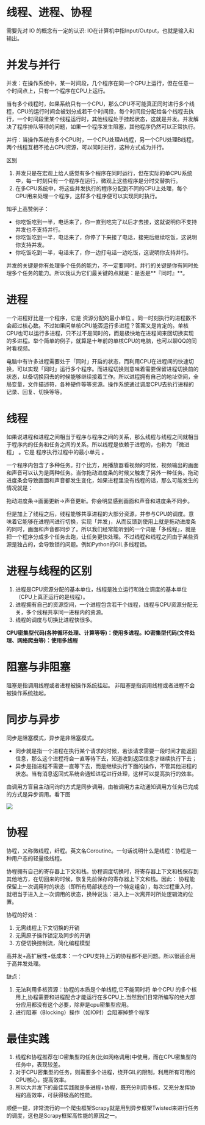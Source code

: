 # 线程、进程、协程

需要先对 IO 的概念有一定的认识: IO在计算机中指Input/Output，也就是输入和输出。

# 并发与并行

并发：在操作系统中，某一时间段，几个程序在同一个CPU上运行，但在任意一个时间点上，只有一个程序在CPU上运行。

当有多个线程时，如果系统只有一个CPU，那么CPU不可能真正同时进行多个线程，CPU的运行时间会被划分成若干个时间段，每个时间段分配给各个线程去执行，一个时间段里某个线程运行时，其他线程处于挂起状态，这就是并发。并发解决了程序排队等待的问题，如果一个程序发生阻塞，其他程序仍然可以正常执行。

并行：当操作系统有多个CPU时，一个CPU处理A线程，另一个CPU处理B线程，两个线程互相不抢占CPU资源，可以同时进行，这种方式成为并行。

区别

1. 并发只是在宏观上给人感觉有多个程序在同时运行，但在实际的单CPU系统中，每一时刻只有一个程序在运行，微观上这些程序是分时交替执行。
2. 在多CPU系统中，将这些并发执行的程序分配到不同的CPU上处理，每个CPU用来处理一个程序，这样多个程序便可以实现同时执行。

知乎上高赞例子：

- 你吃饭吃到一半，电话来了，你一直到吃完了以后才去接，这就说明你不支持并发也不支持并行。
- 你吃饭吃到一半，电话来了，你停了下来接了电话，接完后继续吃饭，这说明你支持并发。
- 你吃饭吃到一半，电话来了，你一边打电话一边吃饭，这说明你支持并行。

并发的关键是你有处理多个任务的能力，不一定要同时。并行的关键是你有同时处理多个任务的能力。所以我认为它们最关键的点就是：是否是**『同时』**。

# 进程
一个进程好比是一个程序，它是 资源分配的最小单位 。同一时刻执行的进程数不会超过核心数。不过如果问单核CPU能否运行多进程？答案又是肯定的。单核CPU也可以运行多进程，只不过不是同时的，而是极快地在进程间来回切换实现的多进程。举个简单的例子，就算是十年前的单核CPU的电脑，也可以聊QQ的同时看视频。

电脑中有许多进程需要处于「同时」开启的状态，而利用CPU在进程间的快速切换，可以实现「同时」运行多个程序。而进程切换则意味着需要保留进程切换前的状态，以备切换回去的时候能够继续接着工作。所以进程拥有自己的地址空间，全局变量，文件描述符，各种硬件等等资源。操作系统通过调度CPU去执行进程的记录、回复、切换等等。

# 线程
如果说进程和进程之间相当于程序与程序之间的关系，那么线程与线程之间就相当于程序内的任务和任务之间的关系。所以线程是依赖于进程的，也称为 「微进程」 。它是 程序执行过程中的最小单元 。

一个程序内包含了多种任务。打个比方，用播放器看视频的时候，视频输出的画面和声音可以认为是两种任务。当你拖动进度条的时候又触发了另外一种任务。拖动进度条会导致画面和声音都发生变化，如果进程里没有线程的话，那么可能发生的情况就是：

拖动进度条->画面更新->声音更新。你会明显感到画面和声音和进度条不同步。

但是加上了线程之后，线程能够共享进程的大部分资源，并参与CPU的调度。意味着它能够在进程间进行切换，实现「并发」，从而反馈到使用上就是拖动进度条的同时，画面和声音都同步了。所以我们经常能听到的一个词是「多线程」，就是把一个程序分成多个任务去跑，让任务更快处理。不过线程和线程之间由于某些资源是独占的，会导致锁的问题。例如Python的GIL多线程锁。

# 进程与线程的区别
1. 进程是CPU资源分配的基本单位，线程是独立运行和独立调度的基本单位（CPU上真正运行的是线程）。
2. 进程拥有自己的资源空间，一个进程包含若干个线程，线程与CPU资源分配无关，多个线程共享同一进程内的资源。
3. 线程的调度与切换比进程快很多。

**CPU密集型代码(各种循环处理、计算等等)：使用多进程。IO密集型代码(文件处理、网络爬虫等)：使用多线程**

# 阻塞与非阻塞

阻塞是指调用线程或者进程被操作系统挂起。
非阻塞是指调用线程或者进程不会被操作系统挂起。

# 同步与异步
同步是阻塞模式，异步是非阻塞模式。

- 同步就是指一个进程在执行某个请求的时候，若该请求需要一段时间才能返回信息，那么这个进程将会一直等待下去，知道收到返回信息才继续执行下去；
- 异步是指进程不需要一直等下去，而是继续执行下面的操作，不管其他进程的状态。当有消息返回式系统会通知进程进行处理，这样可以提高执行的效率。

由调用方盲目主动问询的方式是同步调用，由被调用方主动通知调用方任务已完成的方式是异步调用。看下图

![](https://i.loli.net/2019/06/17/5d06ff59c968b75352.png)

# 协程

协程，又称微线程，纤程。英文名Coroutine。一句话说明什么是线程：协程是一种用户态的轻量级线程。

协程拥有自己的寄存器上下文和栈。协程调度切换时，将寄存器上下文和栈保存到其他地方，在切回来的时候，恢复先前保存的寄存器上下文和栈。因此：
协程能保留上一次调用时的状态（即所有局部状态的一个特定组合），每次过程重入时，就相当于进入上一次调用的状态，换种说法：进入上一次离开时所处逻辑流的位置。

协程的好处：
1. 无需线程上下文切换的开销
2. 无需原子操作锁定及同步的开销
3. 方便切换控制流，简化编程模型

高并发+高扩展性+低成本：一个CPU支持上万的协程都不是问题。所以很适合用于高并发处理。

缺点：
1. 无法利用多核资源：协程的本质是个单线程,它不能同时将 单个CPU 的多个核用上,协程需要和进程配合才能运行在多CPU上.当然我们日常所编写的绝大部分应用都没有这个必要，除非是cpu密集型应用。
2. 进行阻塞（Blocking）操作（如IO时）会阻塞掉整个程序


# 最佳实践

1. 线程和协程推荐在IO密集型的任务(比如网络调用)中使用，而在CPU密集型的任务中，表现较差。
2. 对于CPU密集型的任务，则需要多个进程，绕开GIL的限制，利用所有可用的CPU核心，提高效率。
3. 所以大并发下的最佳实践就是多进程+协程，既充分利用多核，又充分发挥协程的高效率，可获得极高的性能。

顺便一提，非常流行的一个爬虫框架Scrapy就是用到异步框架Twisted来进行任务的调度，这也是Scrapy框架高性能的原因之一。


